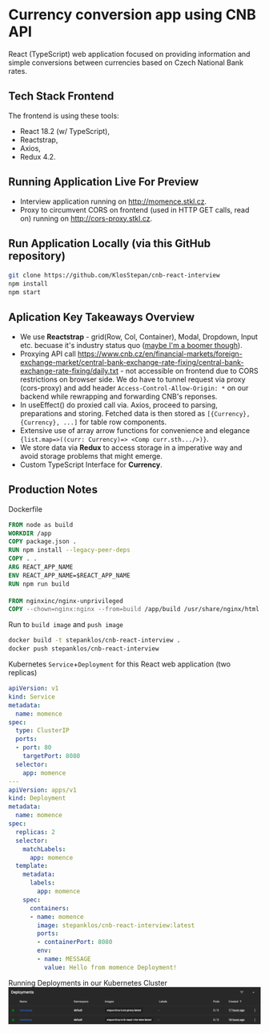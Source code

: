 # Currency conversion app using CNB API

React (TypeScript) web application focused on providing information and simple conversions between currencies based on Czech National Bank rates. 

## Tech Stack Frontend
The frontend is using these tools:
- React 18.2 (w/ TypeScript),
- Reactstrap,
- Axios,
- Redux 4.2.

## Running Application Live For Preview
- Interview application running on http://momence.stkl.cz.
- Proxy to circumvent CORS on frontend (used in HTTP GET calls, read on) running on http://cors-proxy.stkl.cz.

## Run Application Locally (via this GitHub repository)
```bash
git clone https://github.com/KlosStepan/cnb-react-interview
npm install
npm start
```

## Aplication Key Takeaways Overview
- We use **Reactstrap**  - grid(Row, Col, Container), Modal, Dropdown, Input etc. becuase it's industry status quo ([maybe I'm a boomer though](https://mui.com)).
- Proxying API call https://www.cnb.cz/en/financial-markets/foreign-exchange-market/central-bank-exchange-rate-fixing/central-bank-exchange-rate-fixing/daily.txt - not accessible on frontend due to CORS restrictions on browser side. We do have to tunnel request via proxy (cors-proxy) and add header `Access-Control-Allow-Origin: *` on our backend while rewrapping and forwarding CNB's reponses.
- In useEffect() do proxied call via. Axios, proceed to parsing, preparations and storing. Fetched data is then stored as `[{Currency}, {Currency}, ...]` for table row components.
- Extensive use of array arrow functions for convenience and elegance `{list.map=>((curr: Currency)=> <Comp curr.sth.../>)}`.
- We store data via **Redux** to access storage in a imperative way and avoid storage problems that might emerge. 
- Custom TypeScript Interface for **Currency**.

## Production Notes
Dockerfile
```Dockerfile
FROM node as build
WORKDIR /app
COPY package.json .
RUN npm install --legacy-peer-deps
COPY . .
ARG REACT_APP_NAME
ENV REACT_APP_NAME=$REACT_APP_NAME
RUN npm run build

FROM nginxinc/nginx-unprivileged
COPY --chown=nginx:nginx --from=build /app/build /usr/share/nginx/html
```
Run to `build image` and `push image`
```zsh
docker build -t stepanklos/cnb-react-interview .
docker push stepanklos/cnb-react-interview
```
Kubernetes `Service`+`Deployment` for this React web application (two replicas)
```yaml
apiVersion: v1
kind: Service
metadata:
  name: momence
spec:
  type: ClusterIP
  ports:
  - port: 80
    targetPort: 8080
  selector:
    app: momence
---
apiVersion: apps/v1
kind: Deployment
metadata:
  name: momence
spec:
  replicas: 2
  selector:
    matchLabels:
      app: momence
  template:
    metadata:
      labels:
        app: momence
    spec:
      containers:
      - name: momence
        image: stepanklos/cnb-react-interview:latest
        ports:
        - containerPort: 8080
        env:
        - name: MESSAGE
          value: Hello from momence Deployment!
```
Running Deployments in our Kubernetes Cluster
![DOKS Cluster design](screen-running-deployments.png "doks-cluster-design")